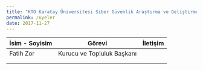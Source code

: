 ```yaml
---
title: "KTO Karatay Üniversitesi Siber Güvenlik Araştırma ve Geliştirme Topluluğu Üyeleri"
permalink: /uyeler
date: 2017-11-27
---
```


| İsim - Soyisim  | Görevi  | İletişim  |
| ------------ | ------------ | ------------ |
| Fatih Zor  | Kurucu ve Topluluk Başkanı  | [<i class="fa fa-facebook" aria-hidden="true"></i>](https://fb.me/fatihhzor) [<i class="fa fa-twitter" aria-hidden="true"></i>](https://twitter.com/fatihhzor) |
|   |   |   |
|   |   |   |

